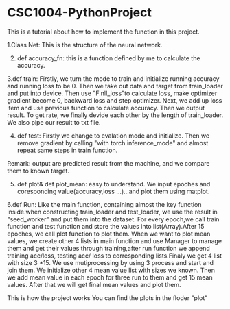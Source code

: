 # CSC1004-PythonProject


This is a tutorial about how to implement the function in this project.

1.Class Net:
  This is the structure of the neural network.
  
2. def accuracy_fn:
  this is a function defined by me to calculate the accuracy.
  
3.def train:
  Firstly, we turn the mode to train and initialize running accuracy and running loss to be 0. Then
  we take out data and target from train_loader and put into device. Then use "F.nll_loss"to calculate
  loss, make optimizer gradient become 0, backward loss and step optimizer.
  Next, we add up loss item and use previous function to calculate accuracy. Then we output result. 
  To get rate, we finally devide each other by the length of train_loader. We also pipe our result to txt file.
  
4. def test:
   Firstly we change to evalation mode and initialize. Then we remove gradient by calling "with torch.inference_mode" and almost repeat same steps in train function.
   
Remark: output are predicted result from the machine, and we compare them to known target.

5. def plot& def plot_mean:
   easy to understand. We input epoches and coresponding value(accuracy,loss ...)...and plot them using matplot.

6.def Run:
  Like the main function, containing almost the key function inside.when constructing train_loader and test_loader, we use the result in "seed_worker" and put them into the dataset. For every epoch,we call train function and test function and store the values into list(Array).After 15 epoches, we call plot function to plot them. When we want to plot mean values, we create other 4 lists in main function and use Manager to manage them and get their values through training,after run function we append training acc/loss, testing acc/ loss to corresponding lists.Finaly we get 4 list with size 3 *15. We use mutiprocessing by using 3 process and start and join them. We initialize other 4 mean value list with sizes we known. Then we add mean value in each epoch for three run to them and get 15 mean values. After that we will get final mean values and plot them.
 
 This is how the project works
  You can find the plots in the floder "plot"
  
  
  
  
  
  
  
